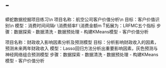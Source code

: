 # -
蟒蛇数据挖掘项目练习\n
项目名称：航空公司客户价值分析\n
目标：客户价值识别\n
模型：消费时间间隔r \消费频率f \消费金额m
      Ť拓展为：LRFMC五个指标
步骤：数据探索 - 数据清洗 - 数据预处理 - 构建KMeans模型 - 客户价值分析

项目名称：财政收入影响因素分析及预测模型
目标：分析影响财政收入的因素，预测未来两年财政收入
模型：Lasso回归方法分析出重要影响因素，灰色预测与神经网络组合预测模型
步骤：数据探索 - 数据清洗 - 数据预处理 - 构建KMeans模型 - 客户价值分析
